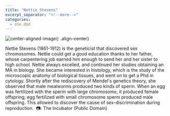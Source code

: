 ```yaml
---
title: "Nettie_Stevens"
excerpt_separator: "<!--more-->"
categories:
  - she.dbd
---
```



![center-aligned-image](https://cdn.pixabay.com/photo/2020/10/26/16/56/man-5687861_1280.png){: .align-center}


Nettie Stevens (1861-1912) is the geneticist that discovered sex chromosomes. Nettie could get a good education thanks to her father, whose carpentering job earned him enough to send her and her sister to high school. Nettie always excelled, and continued her studies obtaining an MA in biology. She became interested in histology, which is the study of the microscopic anatomy of biological tissues, and went on to get a Phd in cytology. Shortly after the rediscovery of Mendel's genetics theory, she observed that male mealworms produced two kinds of sperm. When an egg was fertilized with the sperm with large chromosome, it produced female offspring; egg fertilized with small chromosome sperm produced male offspring. This allowed to discover the cause of sex-discrimination during reproduction.⁠
⁠
📷: The Incubator (Public Domain)⁠
